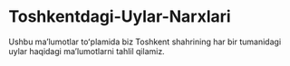 # Toshkentdagi-Uylar-Narxlari
Ushbu maʼlumotlar toʻplamida biz Toshkent shahrining har bir tumanidagi uylar haqidagi maʼlumotlarni tahlil qilamiz.
